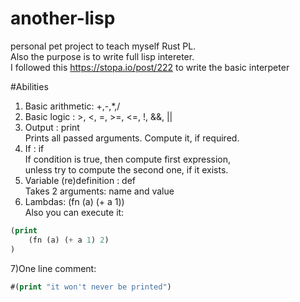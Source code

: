 # another-lisp
personal pet project to teach myself Rust PL.<br/>
Also the purpose is to write full lisp intereter.<br/>
I followed this https://stopa.io/post/222 to write the basic interpeter<br/>

#Abilities
1) Basic arithmetic: +,-,*,/<br/>
2) Basic logic     : >, <, =, >=, <=, !, &&, ||<br/>
3) Output          : print<br/>
Prints all passed arguments. Compute it, if required.<br/>
4) If              : if<br/>
If condition is true, then compute first expression,<br/> 
unless try to compute the second one, if it exists.<br/>
5) Variable (re)definition : def<br/>
Takes 2 arguments: name and value<br/>
6) Lambdas: (fn (a) (+ a 1))<br/>
Also you can execute it:<br/>

```lisp
(print
    (fn (a) (+ a 1) 2)
)
```
7)One line comment:<br>
```lisp 
#(print "it won't never be printed")
```
